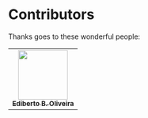 # Contributors

Thanks goes to these wonderful people:

<!-- prettier-ignore-start -->
<!-- markdownlint-disable -->
<table>
  <tr>
    <td align="center"><a href="https://github.com/edibertooliveira"><img src="https://avatars.githubusercontent.com/u/48109015?v=4" width="100px;" alt=""/><br /><sub><b>Ediberto B. Oliveira</b></sub></a></td>